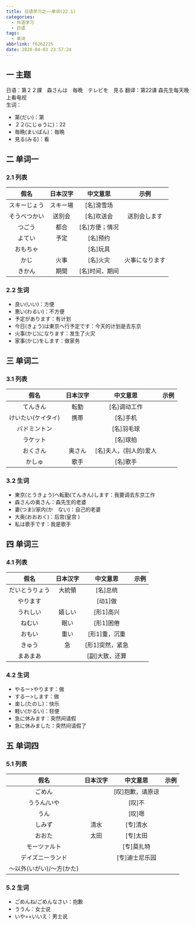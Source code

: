 ```yaml
---
title: 日语学习之——单词(22.1)
categories:
  - 外语学习
  - 日语
tags:
  - 单词
abbrlink: f6262225
date: 2020-04-03 23:57:24
---
```

## 一 主题

日语：第２２課　森さんは　毎晩　テレビを　見る
翻译：第22课 森先生每天晚上看电视  
生词： 

* 第(だい)：第
* ２２(にじゅうに)：22
* 毎晩(まいばん)：毎晩
* 見る(みる)：看

<!--more-->

## 二 单词一

### 2.1 列表

|     假名     | 日本汉字 |    中文意思    |      示例      |
| :----------: | :------: | :------------: | :------------: |
| スキーじょう | スキー場 |   [名]滑雪场   |                |
| そうべつかい |  送別会  |   [名]欢送会   |  送別会します  |
|    つごう    |   都合   | [名]方便；情况 |                |
|    よてい    |   予定   |    [名]预约    |                |
|   おもちゃ   |          |    [名]玩具    |                |
|     かじ     |   火事   |    [名]火灾    | 火事になります |
|    きかん    |   期間   | [名]时间，期间 |                |

### 2.2 生词

* 良い(いい)：方便
* 悪い(わるい)：不方便
* 予定があります：有计划
* 今日(きょう)は東京へ行予定です：今天的计划是去东京
* 火事(かじ)になります：发生了火灾
* 家事(かじ)をします：做家务

## 三 单词二

### 3.1 列表

|        假名        | 日本汉字 |        中文意思        | 示例 |
| :----------------: | :------: | :--------------------: | :--: |
|      てんきん      |   転勤   |      [名]调动工作      |      |
| けいたい(ケイタイ) |   携帯   |        [名]手机        |      |
|    バドミントン    |          |       [名]羽毛球       |      |
|      ラケット      |          |        [名]球拍        |      |
|      おくさん      |  奥さん  | [名]夫人，(别人的)爱人 |      |
|       かしゅ       |   歌手   |        [名]歌手        |      |

### 3.2 生词

* 東京(とうきょう)へ転勤(てんきん)します：我要调去东京工作
* 森さんの奥さん：森先生的老婆
* 妻(つま)/家内(か　ない)：自己的老婆
* 大奥(おおおく)：后宫(皇宫 )
* 私は歌手です：我是歌手

## 四 单词三 

### 4.1 列表

|      假名      | 日本汉字 |    中文意思     | 示例 |
| :------------: | :------: | :-------------: | :--: |
| だいとうりょう |  大統領  |    [名]总统     |      |
|    やります    |          |     [动1]做     |      |
|    うれしい    |  嬉しい  |    [形1]高兴    |      |
|     ねむい     |   眠い   |    [形1]困倦    |      |
|     おもい     |   重い   |  [形1]重，沉重  |      |
|     きゅう     |    急    | [形1]突然，紧急 |      |
|    まあまあ    |          | [副]大致，还算  |      |

### 4.2 生词

* やるー>やります：做
* するー>します：做
* 楽し(たのし)：快乐
* 軽い(かるい)：轻便
* 急に休みます：突然间请假
* 急に休みました：突然间请假了

## 五 单词四

### 5.1 列表

|           假名            | 日本汉字 |     中文意思     | 示例 |
| :-----------------------: | :------: | :--------------: | :--: |
|          ごめん           |          | [叹]抱歉，请原谅 |      |
|        ううん/いや        |          |      [叹]不      |      |
|           うん            |          |      [叹]嗯      |      |
|          しみず           |   清水   |     [专]清水     |      |
|          おおた           |   太田   |     [专]太田     |      |
|       モーツァルト        |          |    [专]莫扎特    |      |
|     デイズニーランド      |          |  [专]迪士尼乐园  |      |
| 〜以外(いがい)/〜方(かた) |          |                  |      |

### 5.2 生词

* ごめんね/ごめんなさい：抱歉
* ううん：女士说
* いや==いいえ：男士说
